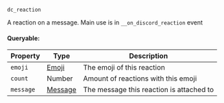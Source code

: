 `dc_reaction`

A reaction on a message. Main use is in `__on_discord_reaction` event

#### Queryable:

| Property  | Type                          | Description                              |
|-----------|-------------------------------|------------------------------------------|
| `emoji`   | [Emoji](/values/emoji.md)     | The emoji of this reaction               |
| `count`   | Number                        | Amount of reactions with this emoji      |
| `message` | [Message](/values/message.md) | The message this reaction is attached to |